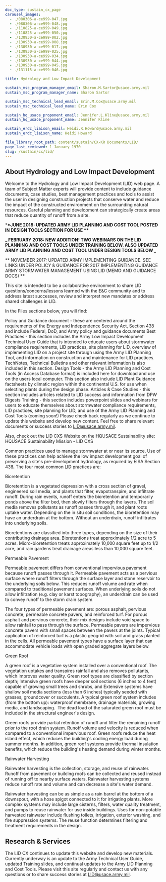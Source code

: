 ```yaml
---
doc_type: sustain_cx_page
carousel_images:
  - ./080306-a-ce999-047.jpg
  - ./080306-a-ce999-048.jpg
  - ./110825-a-ce999-049.jpg
  - ./110825-a-ce999-050.jpg
  - ./130930-a-ce999-002.jpg
  - ./130930-a-ce999-008.jpg
  - ./130930-a-ce999-017.jpg
  - ./130930-a-ce999-025.jpg
  - ./130930-a-ce999-034.jpg
  - ./130930-a-ce999-044.jpg
  - ./130930-a-ce999-045.jpg
  - ./131115-a-ce999-046.jpg

title: Hydrology and Low Impact Development

sustain_msc_program_manager_email: Sharon.M.Sartor@usace.army.mil
sustain_msc_program_manager_name: Sharon Sartor

sustain_msc_technical_lead_email: Erin.M.Cox@usace.army.mil
sustain_msc_technical_lead_name: Erin Cox

sustain_hq_usace_proponent_email: Jennifer.L.Kline@usace.army.mil
sustain_hq_usace_proponent_name: Jennifer Kline

sustain_erdc_liaison_email: Heidi.R.Howard@usace.army.mil
sustain_erdc_liaison_name: Heidi Howard

file_library_root_path: content/sustain/CX-KR Documents/LID/
page_last_reviewed: 1 January 1970
slug: /sustain/cx/lid/
---
```


## About Hydrology and Low Impact Development

Welcome to the Hydrology and Low Impact Development (LID) web page. A team of Subject Matter experts will provide content to include guidance documents, case studies, best management practices and tools to assist the user in designing construction projects that conserve water and reduce the impact of the constructed environment on the surrounding natural resources. Careful planning and development can strategically create areas that reduce quantity of runoff from a site.

\***\*JUNE 2018: UPDATED ARMY LID PLANNING AND COST TOOL POSTED IN DESIGN TOOLS SECTION FOR USE \*\***

**_ FEBRUARY 2018: NEW ADDITION! TWO WEBINARS ON THE LID PLANNING AND COST TOOLS UNDER TRAINING BELOW. ALSO UPDATED ARMY LID PLANNING AND COST TOOL UNDER DESIGN TOOLS BELOW _**

** NOVEMBER 2017: UPDATED ARMY IMPLEMENTING GUIDANCE. SEE LINKS UNDER POLICY & GUIDANCE FOR 2017 IMPLEMENTING GUIDANCE ARMY STORMWATER MANAGEMENT USING LID (MEMO AND GUIDANCE DOCS) **

This site is intended to be a collaborative environment to share LID questions/concerns/lessons learned with the E&C community and to address latest successes, review and interpret new mandates or address shared challenges in LID.

In the Files sections below, you will find:

Policy and Guidance document - these are centered around the requirements of the Energy and Independence Security Act, Section 438 and include Federal, DoD, and Army policy and guidance documents
Best Practices - this section includes the Army Low Impact Development Technical User Guide that is intended to educate users about stormwater compliance requirements, LID practices, site planning for LID, overview of implementing LID on a project site through using the Army LID Planning Tool, and information on construction and maintenance for LID practices. TechNotes, Technical Bulletins and other relevant information is also included in this section.
Design Tools - the Army LID Planning and Cost Tools (in Access Database format) is included here for download and use on the users local computer. This section also include LID Plant Guidance factsheets by climatic region within the continental U.S. for use when selecting plants during the design phase.
Articles & Case Studies - this section includes articles related to LID success and information from DPW Digests
Training - this section includes powerpoint slides and webinars for users to educate themselves about stormwater compliance requirements, LID practices, site planning for LID, and use of the Army LID Planning and Cost Tools (coming soon!)
Please check back regularly as we continue to update this website and develop new content. Feel free to share relevant documents or success stories to LID@usace.army.mil.

Also, check out the LID CXS Website on the HQUSACE Sustainability site: HQUSACE Sustainability Mission - LID CXS

Common practices used to manage stormwater at or near its source. Use of these practices can help achieve the low impact development goal of preserving a site's pre-development hydrology, as required by EISA Section 438. The four most common LID practices are:

Bioretention

Bioretention is a vegetated depression with a cross section of gravel, engineered soil media, and plants that filter, evapotranspire, and infiltrate runoff. During rain events, runoff enters the bioretention and temporarily ponds above the filter bed, then slowly filters through the layers. The soil media removes pollutants as runoff passes through it, and plant roots uptake water. Depending on the in situ soil conditions, the bioretention may have an underdrain at the bottom. Without an underdrain, runoff infiltrates into underlying soils.

Bioretentions are classified into three types, depending on the size of their contributing drainage area. Bioretentions treat approximately 1/2 acre to 5 acres. Micro-bioretention treats approximately 10,000 square feet up to 1/2 acre, and rain gardens treat drainage areas less than 10,000 square feet.

Permeable Pavement

Permeable pavement differs from conventional impervious pavement because runoff passes through it. Permeable pavement acts as a pervious surface where runoff filters through the surface layer and stone reservoir to the underlying soils below. This reduces runoff volume and rate when compared to traditional pavement surfaces. When underlying soils do not allow infiltration (e.g. clay or karst topography), an underdrain can be used to convey runoff to the storm drain system.

The four types of permeable pavement are: porous asphalt, pervious concrete, permeable concrete pavers, and reinforced turf. For porous asphalt and pervious concrete, their mix designs include void space to allow rainfall to pass through the surface. Permeable pavers are impervious concrete pavers with small spaces between the pavers at the joints. Typical application of reinforced turf is a plastic geogrid with soil and grass planted in the cells. All permeable pavement types have a surface layer that can accommodate vehicle loads with open graded aggregate layers below.

Green Roof

A green roof is a vegetative system installed over a conventional roof. The vegetation uptakes and transpires rainfall and also removes pollutants, which improves water quality. Green roof types are classified by section depth; Intensive green roofs have deeper soil sections (6 inches to 4 feet) capable of growing small trees and shrubs, and Extensive systems have shallow soil media sections (less than 6 inches) typically seeded with grasses, groundcover or succulents. A typical green roof system includes (from the bottom up): waterproof membrane, drainage materials, growing media, and landscaping. ​​ The dead load of the saturated green roof must be included in the structural engineer's design.

Green roofs provide partial retention of runoff and filter the remaining runoff prior to the roof drain system. Runoff volume and velocity is reduced when compared to a conventional impervious roof. Green roofs reduce the heat island effect, which reduces the building's cooling energy load during summer months. In addition, green roof systems provide thermal insulation benefits, which reduce the building's heating demand during winter months.

Rainwater Harvesting

Rainwater harvesting is the collection, storage, and reuse of rainwater. Runoff from pavement or building roofs can be collected and reused instead of running off to nearby surface waters. Rainwater harvesting systems reduce runoff rate and volume and can decrease a site's water demand.

Rainwater harvesting can be as simple as a rain barrel at the bottom of a downspout, with a hose spigot connected to it for irrigating plants. More complex systems may include large cisterns, filters, water quality treatment, and pumps to reuse rainwater for use inside buildings. Uses for non-potable harvested rainwater include flushing toilets, irrigation, exterior washing, and fire suppression systems. The reuse function determines filtering and treatment requirements in the design.

## Research & Services

The LID CX continues to update this website and develop new materials. Currently underway is an update to the Army Technical User Guide, updated Training slides, and continual updates to the Army LID Planning and Cost Tools. Please visit this site regularly and contact us with any questions or to share success stories at LID@usace.army.mil.
